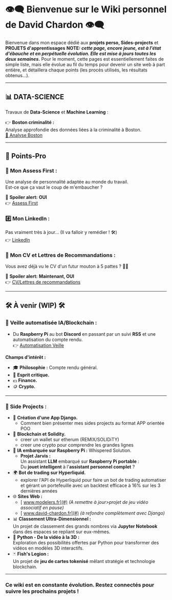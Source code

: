 # 👁‍🗨 **Bienvenue sur le Wiki personnel de David Chardon** 👁‍🗨  

Bienvenue dans mon espace dédié aux **projets perso, Sides-projects** et **PROJETS d'apprentissages**
**NOTE: *cette page, encore jeune, est à l'état d'ébauche et en perpétuelle évolution. Elle est mise à jours toutes les deux semaines*.**
Pour le moment, cette pages est essentiellement faites de simple liste, mais elle évolue au fil du temps pour devenir un site web à part entière, et détaillera chaque points (les procès utilisés, les résultats obtenus...).


---

## 📊  **DATA-SCIENCE**  

Travaux de **Data-Science** et **Machine Learning** :  

👉 **Boston criminalité :**  
Analyse approfondie des données liées à la criminalité à Boston.  
[🔗 Analyse Boston](Data_Science/Analyse_boston)  

---

## 🧾 **Points-Pro**   

### 🦄 **Mon Assess First :**  
Une analyse de personnalité adaptée au monde du travail.  
Est-ce que ça vaut le coup de m'embaucher ?  

🧲 **Spoiler alert:** **OUI**  
👉 [ Assess First](https://my.assessfirst.com/public/profile/wvqj2aow-david-chardon?lang=fr-FR)  

### #️⃣ **Mon LinkedIn :**  
Pas vraiment très à jour... (Il va falloir y remédier ! 🛠️)  
👉  [LinkedIn](https://www.linkedin.com/in/chardon-david-730030104/)  

### 📜 **Mon CV et Lettres de Recommandations :**  
Vous avez déjà vu le CV d'un futur mouton à 5 pattes ? 🐑✨  

🧲 **Spoiler alert:** **Maintenant, OUI**  
👉 [CV/Lettres de recommandations](Pro/Papiers_pro)  

---

## 🛠️ **À venir (WIP)** 🛠️  

### 📡 **Veille automatisée IA/Blockchain :**  
- Du **Raspberry Pi** au bot **Discord** en passant par un suivi **RSS** et une automatisation du compte rendu.  
👉 [ Automatisation Veille](Veille/Automatisation_Veille)  

**Champs d'intérêt :**  
- 🎓 **Philosophie :** Compte rendu général.  
- 🧠 **Esprit critique.**  
- 💵 **Finance.**  
- 🪙 **Crypto.**  

---

### 🐍 **Side Projects :**  
- 🚀 **Création d'une App Django.**
	- Comment bien présenter mes sides projects au format APP orientée POO
- 🔗 **Blockchain et Solidity.**  
	- creer un wallet sur etherum (REMIX/SOLIDiTY)
	- creer une crypto pour comprendre les grandes lignes
- 🤖 **IA embarquée sur Raspberry Pi :** Whispered Solution. 
	-   **Projet Jarvis :**  
		Un assistant **LLM** embarqué sur **Raspberry Pi portable** :  
		Du **jouet intelligent** à l'**assistant personnel complet** ? 
- 🌍 **Bot de trading sur Hyperliquid.**  
	- explorer l'API de Hyperliquid pour faire un bot de trading automatiser et gérant un portefeuille avec un backtest efficace à 16% sur les 3 dernières années
- 🌐 **Sites Web :**  
	- [ www.modelers.fr](#)  *(A remettre à jour>projet de jeu vidéo associatif en pause)*
	- [ www.david-chardon.fr](#) *(à refondre complètement avec Django)* 
- 📊 **Classement Ultra-Dimensionnel :**  
	Un projet de classement des grands nombres via **Jupyter Notebook** dans des espaces se repliant sur eux-mêmes.  
- 🎥 **Python - De la vidéo à la 3D :**  
    Exploration des possibilités offertes par Python pour transformer des vidéos en modèles 3D interactifs.  
- 🃏 **Fish's Legion :**  
	Un projet de **jeu de cartes tokenisé** mêlant stratégie et technologie blockchain.  

 

---

###  **Ce wiki est en constante évolution. Restez connectés pour suivre les prochains projets !**   
